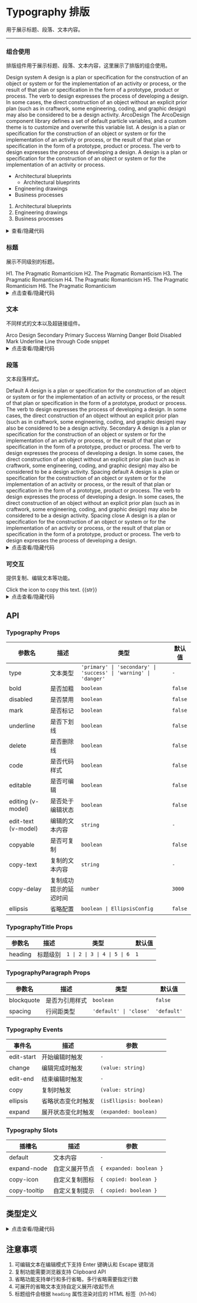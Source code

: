# Typography 排版

用于展示标题、段落、文本内容。

---

### 组合使用

排版组件用于展示标题、段落、文本内容，这里展示了排版的组合使用。

<div class="cell-demo">
  <yc-typography :style="{ marginTop: '-40px' }">
    <yc-typography-title>
      Design system
    </yc-typography-title>
    <yc-typography-paragraph>
      A design is a plan or specification for the construction of an object or system or for the implementation of an activity or process, or the result of that plan or specification in the form of a prototype, product or process. The verb to design expresses the process of developing a design.
    </yc-typography-paragraph>
    <yc-typography-paragraph>
      In some cases, the direct construction of an object without an explicit prior plan (such as in craftwork, some engineering, coding, and graphic design) may also be considered <yc-typography-text bold>to be a design activity.</yc-typography-text>
    </yc-typography-paragraph>
    <yc-typography-title :heading="2">ArcoDesign</yc-typography-title>
    <yc-typography-paragraph>
      The ArcoDesign component library defines a set of default particle variables, and a custom theme is to <yc-typography-text mark>customize</yc-typography-text> and <yc-typography-text underline>overwrite</yc-typography-text> this variable list.
    </yc-typography-paragraph>
    <yc-typography-paragraph blockquote>
      A design is a plan or specification for the construction of an object or system or for the implementation of an activity or process, or the result of that plan or specification in the form of a <yc-typography-text code>prototype</yc-typography-text>, <yc-typography-text code>product</yc-typography-text> or <yc-typography-text code>process</yc-typography-text>. The verb to design expresses the process of developing a design.
    </yc-typography-paragraph>
    <yc-typography-paragraph mark underline delete>A design is a plan or specification for the construction of an object or system or for the implementation of an activity or process.</yc-typography-paragraph>
    <yc-typography-paragraph>
      <ul>
        <li>
          Architectural blueprints
          <ul>
            <li>Architectural blueprints</li>
          </ul>
        </li>
        <li>Engineering drawings</li>
        <li>Business processes</li>
      </ul>
    </yc-typography-paragraph>
    <yc-typography-paragraph>
      <ol>
        <li>Architectural blueprints</li>
        <li>Engineering drawings</li>
        <li>Business processes</li>
      </ol>
    </yc-typography-paragraph>
  </yc-typography>
</div>

<details>
<summary>查看/隐藏代码</summary>

```vue
<template>
  <yc-typography :style="{ marginTop: '-40px' }">
    <yc-typography-title> Design system </yc-typography-title>
    <yc-typography-paragraph>
      A design is a plan or specification for the construction of an object or
      system or for the implementation of an activity or process, or the result
      of that plan or specification in the form of a prototype, product or
      process. The verb to design expresses the process of developing a design.
    </yc-typography-paragraph>
    <yc-typography-paragraph>
      In some cases, the direct construction of an object without an explicit
      prior plan (such as in craftwork, some engineering, coding, and graphic
      design) may also be considered
      <yc-typography-text bold>to be a design activity.</yc-typography-text>
    </yc-typography-paragraph>
    <yc-typography-title :heading="2">ArcoDesign</yc-typography-title>
    <yc-typography-paragraph>
      The ArcoDesign component library defines a set of default particle
      variables, and a custom theme is to
      <yc-typography-text mark>customize</yc-typography-text> and
      <yc-typography-text underline>overwrite</yc-typography-text> this variable
      list.
    </yc-typography-paragraph>
    <yc-typography-paragraph blockquote>
      A design is a plan or specification for the construction of an object or
      system or for the implementation of an activity or process, or the result
      of that plan or specification in the form of a
      <yc-typography-text code>prototype</yc-typography-text>,
      <yc-typography-text code>product</yc-typography-text> or
      <yc-typography-text code>process</yc-typography-text>. The verb to design
      expresses the process of developing a design.
    </yc-typography-paragraph>
    <yc-typography-paragraph
      mark
      underline
      delete
      >A design is a plan or specification for the construction of an object or
      system or for the implementation of an activity or
      process.</yc-typography-paragraph
    >
    <yc-typography-paragraph>
      <ul>
        <li>
          Architectural blueprints
          <ul>
            <li>Architectural blueprints</li>
          </ul>
        </li>
        <li>Engineering drawings</li>
        <li>Business processes</li>
      </ul>
    </yc-typography-paragraph>
    <yc-typography-paragraph>
      <ol>
        <li>Architectural blueprints</li>
        <li>Engineering drawings</li>
        <li>Business processes</li>
      </ol>
    </yc-typography-paragraph>
  </yc-typography>
</template>
```

</details>

### 标题

展示不同级别的标题。

<div class="cell-demo">
  <yc-typography>
    <yc-typography-title>
      H1. The Pragmatic Romanticism
    </yc-typography-title>
    <yc-typography-title :heading="2">
      H2. The Pragmatic Romanticism
    </yc-typography-title>
    <yc-typography-title :heading="3">
      H3. The Pragmatic Romanticism
    </yc-typography-title>
    <yc-typography-title :heading="4">
      H4. The Pragmatic Romanticism
    </yc-typography-title>
    <yc-typography-title :heading="5">
      H5. The Pragmatic Romanticism
    </yc-typography-title>
    <yc-typography-title :heading="6">
      H6. The Pragmatic Romanticism
    </yc-typography-title>
  </yc-typography>
</div>

<details>
<summary>点击查看/隐藏代码</summary>

```vue
<template>
  <yc-typography>
    <yc-typography-title> H1. The Pragmatic Romanticism </yc-typography-title>
    <yc-typography-title :heading="2">
      H2. The Pragmatic Romanticism
    </yc-typography-title>
    <yc-typography-title :heading="3">
      H3. The Pragmatic Romanticism
    </yc-typography-title>
    <yc-typography-title :heading="4">
      H4. The Pragmatic Romanticism
    </yc-typography-title>
    <yc-typography-title :heading="5">
      H5. The Pragmatic Romanticism
    </yc-typography-title>
    <yc-typography-title :heading="6">
      H6. The Pragmatic Romanticism
    </yc-typography-title>
  </yc-typography>
</template>
```

</details>

### 文本

不同样式的文本以及超链接组件。

<div class="cell-demo">
<yc-space direction="vertical" :size="10">
    <yc-typography-text>
      Arco Design
    </yc-typography-text>
    <yc-typography-text type="secondary">
      Secondary
    </yc-typography-text>
    <yc-typography-text type="primary">
      Primary
    </yc-typography-text>
    <yc-typography-text type="success">
      Success
    </yc-typography-text>
    <yc-typography-text type="warning">
      Warning
    </yc-typography-text>
    <yc-typography-text type="danger">
      Danger
    </yc-typography-text>
    <yc-typography-text bold>
      Bold
    </yc-typography-text>
    <yc-typography-text disabled>
      Disabled
    </yc-typography-text>
    <yc-typography-text mark>
      Mark
    </yc-typography-text>
    <yc-typography-text underline>
      Underline
    </yc-typography-text>
    <yc-typography-text delete>
      Line through
    </yc-typography-text>
    <yc-typography-text code>
      Code snippet
    </yc-typography-text>
  </yc-space>
</div>

<details>
<summary>点击查看/隐藏代码</summary>

```vue
<template>
  <yc-space
    direction="vertical"
    :size="10">
    <yc-typography-text> Arco Design </yc-typography-text>
    <yc-typography-text type="secondary"> Secondary </yc-typography-text>
    <yc-typography-text type="primary"> Primary </yc-typography-text>
    <yc-typography-text type="success"> Success </yc-typography-text>
    <yc-typography-text type="warning"> Warning </yc-typography-text>
    <yc-typography-text type="danger"> Danger </yc-typography-text>
    <yc-typography-text bold> Bold </yc-typography-text>
    <yc-typography-text disabled> Disabled </yc-typography-text>
    <yc-typography-text mark> Mark </yc-typography-text>
    <yc-typography-text underline> Underline </yc-typography-text>
    <yc-typography-text delete> Line through </yc-typography-text>
    <yc-typography-text code> Code snippet </yc-typography-text>
  </yc-space>
</template>
```

</details>

### 段落

文本段落样式。

<div class="cell-demo">
  <yc-typography>
    <yc-typography-title :heading="5">Default</yc-typography-title>
    <yc-typography-paragraph>
      A design is a plan or specification for the construction of an object or system or for the implementation of an activity or process, or the result of that plan or specification in the form of a prototype, product or process. The verb to design expresses the process of developing a design. In some cases, the direct construction of an object without an explicit prior plan (such as in craftwork, some engineering, coding, and graphic design) may also be considered to be a design activity.
    </yc-typography-paragraph>
    <yc-typography-title :heading="5">Secondary</yc-typography-title>
    <yc-typography-paragraph type="secondary">
      A design is a plan or specification for the construction of an object or system or for the implementation of an activity or process, or the result of that plan or specification in the form of a prototype, product or process. The verb to design expresses the process of developing a design. In some cases, the direct construction of an object without an explicit prior plan (such as in craftwork, some engineering, coding, and graphic design) may also be considered to be a design activity.
    </yc-typography-paragraph>
    <yc-typography-title :heading="5">Spacing default</yc-typography-title>
    <yc-typography-paragraph>
      A design is a plan or specification for the construction of an object or system or for the implementation of an activity or process, or the result of that plan or specification in the form of a prototype, product or process. The verb to design expresses the process of developing a design. In some cases, the direct construction of an object without an explicit prior plan (such as in craftwork, some engineering, coding, and graphic design) may also be considered to be a design activity.
    </yc-typography-paragraph>
    <yc-typography-title :heading="5">Spacing close</yc-typography-title>
    <yc-typography-paragraph type="secondary" spacing="close">
      A design is a plan or specification for the construction of an object or system or for the implementation of an activity or process, or the result of that plan or specification in the form of a prototype, product or process. The verb to design expresses the process of developing a design.
    </yc-typography-paragraph>
  </yc-typography>
</div>

<details>
<summary>点击查看/隐藏代码</summary>

```vue
<template>
  <yc-typography>
    <yc-typography-title :heading="5">Default</yc-typography-title>
    <yc-typography-paragraph>
      A design is a plan or specification for the construction of an object or
      system or for the implementation of an activity or process, or the result
      of that plan or specification in the form of a prototype, product or
      process. The verb to design expresses the process of developing a design.
      In some cases, the direct construction of an object without an explicit
      prior plan (such as in craftwork, some engineering, coding, and graphic
      design) may also be considered to be a design activity.
    </yc-typography-paragraph>
    <yc-typography-title :heading="5">Secondary</yc-typography-title>
    <yc-typography-paragraph type="secondary">
      A design is a plan or specification for the construction of an object or
      system or for the implementation of an activity or process, or the result
      of that plan or specification in the form of a prototype, product or
      process. The verb to design expresses the process of developing a design.
      In some cases, the direct construction of an object without an explicit
      prior plan (such as in craftwork, some engineering, coding, and graphic
      design) may also be considered to be a design activity.
    </yc-typography-paragraph>
    <yc-typography-title :heading="5">Spacing default</yc-typography-title>
    <yc-typography-paragraph>
      A design is a plan or specification for the construction of an object or
      system or for the implementation of an activity or process, or the result
      of that plan or specification in the form of a prototype, product or
      process. The verb to design expresses the process of developing a design.
      In some cases, the direct construction of an object without an explicit
      prior plan (such as in craftwork, some engineering, coding, and graphic
      design) may also be considered to be a design activity.
    </yc-typography-paragraph>
    <yc-typography-title :heading="5">Spacing close</yc-typography-title>
    <yc-typography-paragraph
      type="secondary"
      spacing="close">
      A design is a plan or specification for the construction of an object or
      system or for the implementation of an activity or process, or the result
      of that plan or specification in the form of a prototype, product or
      process. The verb to design expresses the process of developing a design.
    </yc-typography-paragraph>
  </yc-typography>
</template>
```

</details>

### 可交互

提供复制、编辑文本等功能。

<div class="cell-demo">
  <yc-typography>
    <yc-typography-paragraph copyable>
      Click the icon to copy this text.
    </yc-typography-paragraph>
    <yc-typography-paragraph
      editable
      v-model:editText="str"
    >
      {{str}}
    </yc-typography-paragraph>
  </yc-typography>
</div>

<details>
<summary>点击查看/隐藏代码</summary>

```vue
<template>
  <div class="cell-demo">
    <yc-typography>
      <yc-typography-paragraph copyable>
        Click the icon to copy this text.
      </yc-typography-paragraph>
      <yc-typography-paragraph
        editable
        v-model:editText="str">
        {{ str }}
      </yc-typography-paragraph>
    </yc-typography>
  </div>
</template>

<script setup>
import { ref } from 'vue';
const str = ref('Click the icon to edit this text.');
</script>
```

</details>

## API

### Typography Props

| 参数名              | 描述                   | 类型                                                             | 默认值  |
| ------------------- | ---------------------- | ---------------------------------------------------------------- | ------- |
| type                | 文本类型               | `'primary' \| 'secondary' \| 'success' \| 'warning' \| 'danger'` | `-`     |
| bold                | 是否加粗               | `boolean`                                                        | `false` |
| disabled            | 是否禁用               | `boolean`                                                        | `false` |
| mark                | 是否标记               | `boolean`                                                        | `false` |
| underline           | 是否下划线             | `boolean`                                                        | `false` |
| delete              | 是否删除线             | `boolean`                                                        | `false` |
| code                | 是否代码样式           | `boolean`                                                        | `false` |
| editable            | 是否可编辑             | `boolean`                                                        | `false` |
| editing (v-model)   | 是否处于编辑状态       | `boolean`                                                        | `false` |
| edit-text (v-model) | 编辑的文本内容         | `string`                                                         | `-`     |
| copyable            | 是否可复制             | `boolean`                                                        | `false` |
| copy-text           | 复制的文本内容         | `string`                                                         | `-`     |
| copy-delay          | 复制成功提示的延迟时间 | `number`                                                         | `3000`  |
| ellipsis            | 省略配置               | `boolean \| EllipsisConfig`                                      | `false` |

### TypographyTitle Props

| 参数名  | 描述     | 类型                         | 默认值 |
| ------- | -------- | ---------------------------- | ------ |
| heading | 标题级别 | `1 \| 2 \| 3 \| 4 \| 5 \| 6` | `1`    |

### TypographyParagraph Props

| 参数名     | 描述           | 类型                   | 默认值      |
| ---------- | -------------- | ---------------------- | ----------- |
| blockquote | 是否为引用样式 | `boolean`              | `false`     |
| spacing    | 行间距类型     | `'default' \| 'close'` | `'default'` |

### Typography Events

| 事件名     | 描述               | 参数                    |
| ---------- | ------------------ | ----------------------- |
| edit-start | 开始编辑时触发     | `-`                     |
| change     | 编辑完成时触发     | `(value: string)`       |
| edit-end   | 结束编辑时触发     | `-`                     |
| copy       | 复制时触发         | `(value: string)`       |
| ellipsis   | 省略状态变化时触发 | `(isEllipsis: boolean)` |
| expand     | 展开状态变化时触发 | `(expanded: boolean)`   |

### Typography Slots

| 插槽名       | 描述           | 参数                    |
| ------------ | -------------- | ----------------------- |
| default      | 文本内容       | `-`                     |
| expand-node  | 自定义展开节点 | `{ expanded: boolean }` |
| copy-icon    | 自定义复制图标 | `{ copied: boolean }`   |
| copy-tooltip | 自定义复制提示 | `{ copied: boolean }`   |

## 类型定义

<details>
<summary>点击查看/隐藏代码</summary>

```typescript
export interface TypographyBaseProps {
  tag?: string;
  type?: TypographyType;
  bold?: boolean;
  disabled?: boolean;
  mark?: boolean;
  underline?: boolean;
  delete?: boolean;
  code?: boolean;
  editable?: boolean;
  editing?: boolean;
  editText?: string;
  copyable?: boolean;
  copyText?: string;
  copyDelay?: number;
  ellipsis?: boolean | EllipsisConfig;
}

export interface TypographyTitleProps {
  heading?: 1 | 2 | 3 | 4 | 5 | 6;
}

export interface TypographyParagraphProps {
  blockquote?: boolean;
  spacing?: 'default' | 'close';
}

export type EllipsisConfig = {
  rows?: number;
  expandable?: boolean;
  ellipsisStr?: string;
  suffix?: string;
  showTooltip?:
    | boolean
    | { type: 'tooltip' | 'popover'; props: Record<string, any> };
  css?: boolean;
};

export type TypographyType =
  | 'primary'
  | 'secondary'
  | 'success'
  | 'danger'
  | 'warning';
```

</details>

## 注意事项

1. 可编辑文本在编辑模式下支持 Enter 键确认和 Escape 键取消
2. 复制功能需要浏览器支持 Clipboard API
3. 省略功能支持单行和多行省略，多行省略需要指定行数
4. 可展开的省略文本支持自定义展开/收起节点
5. 标题组件会根据 `heading` 属性渲染对应的 HTML 标签（h1-h6）

